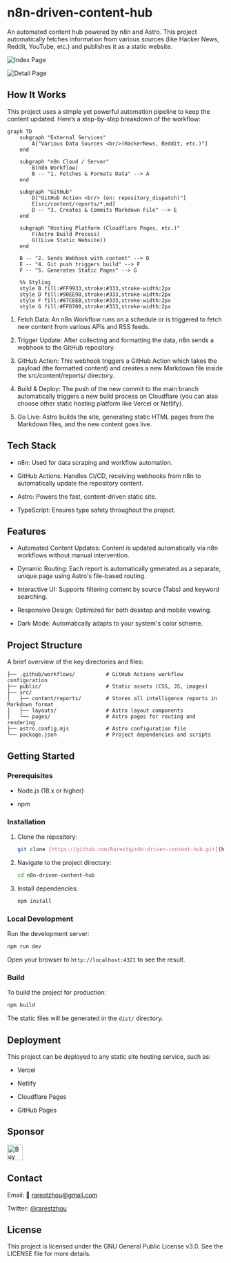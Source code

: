 # n8n-driven-content-hub

An automated content hub powered by n8n and Astro. This project automatically fetches information from various sources (like Hacker News, Reddit, YouTube, etc.) and publishes it as a static website.

![Index Page](https://i.ibb.co/sp8C8V4S/1.png)

![Detail Page](https://i.ibb.co/3YkN9bV3/2.png)


## How It Works
This project uses a simple yet powerful automation pipeline to keep the content updated. Here’s a step-by-step breakdown of the workflow:

```mermaid
graph TD
    subgraph "External Services"
        A["Various Data Sources <br/>(HackerNews, Reddit, etc.)"]
    end

    subgraph "n8n Cloud / Server"
        B(n8n Workflow)
        B -- "1. Fetches & Formats Data" --> A
    end

    subgraph "GitHub"
        D["GitHub Action <br/> (on: repository_dispatch)"]
        E[src/content/reports/*.md]
        D -- "3. Creates & Commits Markdown File" --> E
    end
    
    subgraph "Hosting Platform (Cloudflare Pages, etc.)"
        F(Astro Build Process)
        G((Live Static Website))
    end

    B -- "2. Sends Webhook with content" --> D
    E -- "4. Git push triggers build" --> F
    F -- "5. Generates Static Pages" --> G

    %% Styling
    style B fill:#FF9933,stroke:#333,stroke-width:2px
    style D fill:#90EE90,stroke:#333,stroke-width:2px
    style F fill:#87CEEB,stroke:#333,stroke-width:2px
    style G fill:#FFD700,stroke:#333,stroke-width:2px
```

1. Fetch Data: An n8n Workflow runs on a schedule or is triggered to fetch new content from various APIs and RSS feeds.

2. Trigger Update: After collecting and formatting the data, n8n sends a webhook to the GitHub repository.

3. GitHub Action: This webhook triggers a GitHub Action which takes the payload (the formatted content) and creates a new Markdown file inside the src/content/reports/ directory.

4. Build & Deploy: The push of the new commit to the main branch automatically triggers a new build process on Cloudflare (you can also choose other static hosting platform like Vercel or Netlify).

5. Go Live: Astro builds the site, generating static HTML pages from the Markdown files, and the new content goes live.

## Tech Stack
- n8n: Used for data scraping and workflow automation.

- GitHub Actions: Handles CI/CD, receiving webhooks from n8n to automatically update the repository content.

- Astro: Powers the fast, content-driven static site.

- TypeScript: Ensures type safety throughout the project.

## Features
- Automated Content Updates: Content is updated automatically via n8n workflows without manual intervention.

- Dynamic Routing: Each report is automatically generated as a separate, unique page using Astro's file-based routing.

- Interactive UI: Supports filtering content by source (Tabs) and keyword searching.

- Responsive Design: Optimized for both desktop and mobile viewing.

- Dark Mode: Automatically adapts to your system's color scheme.

## Project Structure
A brief overview of the key directories and files:

```
├── .github/workflows/          # GitHub Actions workflow configuration
├── public/                     # Static assets (CSS, JS, images)
├── src/
│   ├── content/reports/        # Stores all intelligence reports in Markdown format
│   ├── layouts/                # Astro layout components
│   └── pages/                  # Astro pages for routing and rendering
├── astro.config.mjs            # Astro configuration file
└── package.json                # Project dependencies and scripts
```

## Getting Started
### Prerequisites
- Node.js (18.x or higher)

- npm

### Installation
1. Clone the repository:

    ```bash
    git clone [https://github.com/Rarestq/n8n-driven-content-hub.git](https://github.com/Rarestq/n8n-driven-content-hub.git)
    ```

2. Navigate to the project directory:

    ```bash
    cd n8n-driven-content-hub
    ```

3. Install dependencies:

    ```bash
    npm install
    ```

### Local Development
Run the development server:

```bash
npm run dev
```

Open your browser to `http://localhost:4321` to see the result.

### Build
To build the project for production:

```bash
npm build
```

The static files will be generated in the `dist/` directory.

## Deployment
This project can be deployed to any static site hosting service, such as:

- Vercel

- Netlify

- Cloudflare Pages

- GitHub Pages

## Sponsor

<a href='https://ko-fi.com/rarestzhou' target='_blank'><img height='36' style='border:0px;height:36px;' src='https://cdn.ko-fi.com/cdn/kofi5.png?v=3' border='0' alt='Buy Me a Coffee at ko-fi.com' /></a>

## Contact
Email: 📮 rarestzhou@gmail.com

Twitter: [@rarestzhou](https://x.com/rarestzhou)

## License
This project is licensed under the GNU General Public License v3.0. See the LICENSE file for more details.
